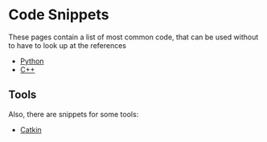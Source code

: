 # Code Snippets

These pages contain a list of most common code, that can be used without to have to look up at the references

- [Python](python_code_snippets.md)
- [C++](cpp_code_snippets.md)

## Tools

Also, there are snippets for some tools:

- [Catkin](catkin_snippets.md)
